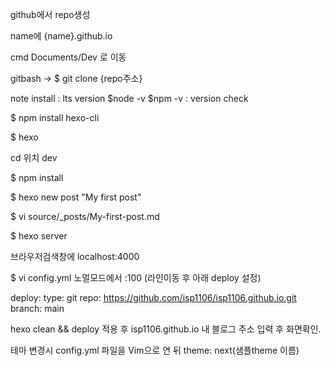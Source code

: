 github에서 repo생성

name에 {name}.github.io

cmd Documents/Dev 로 이동

gitbash -> $ git clone {repo주소}

note install : lts version 
$node -v $npm -v : version check

$ npm install hexo-cli

$ hexo

cd 위치 dev

$ npm install

$ hexo new post "My first post"

$ vi source/_posts/My-first-post.md

$ hexo server

브라우저검색창에 localhost:4000 

$ vi config.yml
노멀모드에서 :100 (라인이동 후 아래 deploy 설정)

deploy:
  type: git
  repo: https://github.com/isp1106/isp1106.github.io.git
  branch: main

hexo clean && deploy 적용 후
isp1106.github.io
내 블로그 주소 입력 후 화면확인.

테마 변경시 config.yml 파일을 Vim으로 연 뒤 theme: next(샘플theme 이름)
